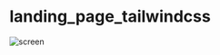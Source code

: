 # landing_page_tailwindcss
![screen](https://user-images.githubusercontent.com/30730433/163113264-ecfb2635-08a0-4f80-9fdc-6d98c1301c54.png)
